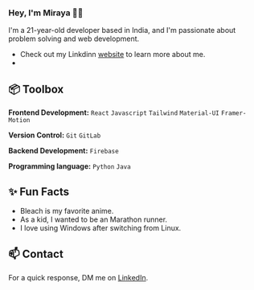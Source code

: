 ### Hey, I'm Miraya 👋🏽  

I'm a 21-year-old developer based in India, and I'm passionate about problem solving and web development. 

- Check out my Linkdinn [website](https://www.linkedin.com/in/harsha-i-70b28921b/) to learn more about me.
- 
## 📦 Toolbox

**Frontend Development:** `React` `Javascript`  `Tailwind` `Material-UI` `Framer-Motion`
 
**Version Control:** `Git` `GitLab` 

**Backend Development:**  `Firebase` 

**Programming language:** `Python` `Java` 
 
## ✨ Fun Facts 

- Bleach is my favorite anime.
- As a kid, I wanted to be an Marathon runner.
- I love using Windows after switching from Linux.

## 📫 Contact

 For a quick response, DM me on [LinkedIn](https://www.linkedin.com/in/harsha-i-70b28921b/). 
 
